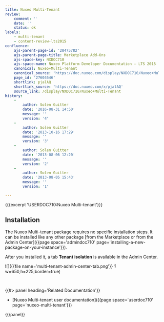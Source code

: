 ```yaml
---
title: Nuxeo Multi-Tenant
review:
    comment: ''
    date: ''
    status: ok
labels:
    - multi-tenant
    - content-review-lts2015
confluence:
    ajs-parent-page-id: '28475782'
    ajs-parent-page-title: Marketplace Add-Ons
    ajs-space-key: NXDOC710
    ajs-space-name: Nuxeo Platform Developer Documentation — LTS 2015
    canonical: Nuxeo+Multi-Tenant
    canonical_source: 'https://doc.nuxeo.com/display/NXDOC710/Nuxeo+Multi-Tenant'
    page_id: '27604646'
    shortlink: pjalAQ
    shortlink_source: 'https://doc.nuxeo.com/x/pjalAQ'
    source_link: /display/NXDOC710/Nuxeo+Multi-Tenant
history:
    - 
        author: Solen Guitter
        date: '2016-08-31 14:50'
        message: ''
        version: '4'
    - 
        author: Solen Guitter
        date: '2013-10-16 17:29'
        message: ''
        version: '3'
    - 
        author: Solen Guitter
        date: '2013-08-06 12:20'
        message: ''
        version: '2'
    - 
        author: Solen Guitter
        date: '2013-08-05 15:43'
        message: ''
        version: '1'

---
```

{{{excerpt 'USERDOC710:Nuxeo Multi-tenant'}}}

## Installation

The Nuxeo Multi-tenant package requires no specific installation steps. It can be installed like any other package [from the Marketplace or from the Admin Center]({{page space='admindoc710' page='installing-a-new-package-on-your-instance'}}).

After you installed it, a tab **Tenant isolation** is available in the Admin Center.

![]({{file name='multi-tenant-admin-center-tab.png'}} ?w=650,h=225,border=true)

&nbsp;

<div class="row" data-equalizer data-equalize-on="medium"><div class="column medium-6">{{#> panel heading='Related Documentation'}}

*   [Nuxeo Multi-tenant user documentation]({{page space='userdoc710' page='nuxeo-multi-tenant'}})

{{/panel}}</div><div class="column medium-6">

&nbsp;

</div></div>